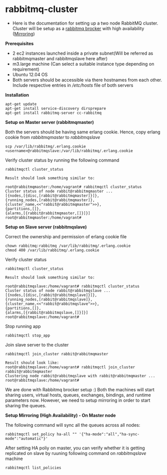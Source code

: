 # rabbitmq-cluster

 - Here is the documentation for setting up a two node RabbitMQ cluster. Cluster will be setup as a [rabbitmq brocker](https://www.rabbitmq.com/clustering.html) with high availability ([Mirroring](https://www.rabbitmq.com/ha.html)) 

**Prerequisites**
	
* 2 ec2 instances launched inside a private subnet(Will be referred as rabbitmqmaster and rabbitmqslave here after)
* m3.large machine (Can select a suitable instance type depending on requirement)
* Ubuntu 12.04 OS
* Both servers should be accessible via there hostnames from each other. Include respective entries in */etc/hosts* file of both servers
 	

**Installation**

	apt-get update
	apt-get install service-discovery dirsprepare
	apt-get install rabbitmq-server cc-rabbitmq
	
**Setup on Master server (rabbitmqmaster)**

<p>Both the servers should be having same erlang cookie. Hence, copy erlang cookie from <i>rabbitmqmaster</i> to <i>rabbitmqslave</i> </p>
	
	scp /var/lib/rabbitmq/.erlang.cookie <username>@rabbitmqslave:/var/lib/rabbitmq/.erlang.cookie
<p>Verify cluster status by running the following command</p>
	
	rabbitmqctl cluster_status
	
	Result should look something similar to:
	
	root@rabbitmqmaster:/home/vagrant# rabbitmqctl cluster_status
	Cluster status of node rabbit@rabbitmqmaster ...
	[{nodes,[{disc,[rabbit@rabbitmqmaster]}]},
 	{running_nodes,[rabbit@rabbitmqmaster]},
 	{cluster_name,<<"rabbit@rabbitmqmaster">>},
 	{partitions,[]},
 	{alarms,[{rabbit@rabbitmqmaster,[]}]}]
	root@rabbitmqmaster:/home/vagrant#	

**Setup on Slave server (rabbitmqslave)**

<p>Correct the ownership and permission of erlang cookie file</p>
	
	chown rabbitmq:rabbitmq /var/lib/rabbitmq/.erlang.cookie  
	chmod 400 /var/lib/rabbitmq/.erlang.cookie  

<p>Verify cluster status <p>

	rabbitmqctl cluster_status 
	
	Result should look something similar to:
	
	root@rabbitmqslave:/home/vagrant# rabbitmqctl cluster_status  
	Cluster status of node rabbit@rabbitmqslave ...  
	[{nodes,[{disc,[rabbit@rabbitmqslave]}]},  
 	{running_nodes,[rabbit@rabbitmqslave]},  
 	{cluster_name,<<"rabbit@rabbitmqslave">>},   
 	{partitions,[]},  
 	{alarms,[{rabbit@rabbitmqslave,[]}]}]  
	root@rabbitmqslave:/home/vagrant#  
	
<p>Stop running app </p>
	
	rabbitmqctl stop_app
<p>Join slave server to the cluster</p>

	rabbitmqctl join_cluster rabbit@rabbitmqmaster
	
	Result should look like:
	root@rabbitmqslave:/home/vagrant# rabbitmqctl join_cluster rabbit@rabbitmqmaster
	Clustering node rabbit@rabbitmqslave with rabbit@rabbitmqmaster ...
	root@rabbitmqslave:/home/vagrant# 
	
	
<p>We are done with Rabbitmq brocker setup :) Both the machines will start sharing users, virtual hosts, queues, exchanges, bindings, and runtime parameters now. However, we need to setup mirroring in order to start sharing the queues. </p>

**Setup Mirroring (High Availability) - On Master node**

<p>The following command will sync all the queues across all nodes:</p>
	
	rabbitmqctl set_policy ha-all "" '{"ha-mode":"all","ha-sync-mode":"automatic"}'
	
<p>After setting HA poliy on master, you can verify whether it is getting replicated on slave by ruuning following command on <i>rabbitmqslave</i> machine<p>
	
	rabbitmqctl list_policies
	
	




